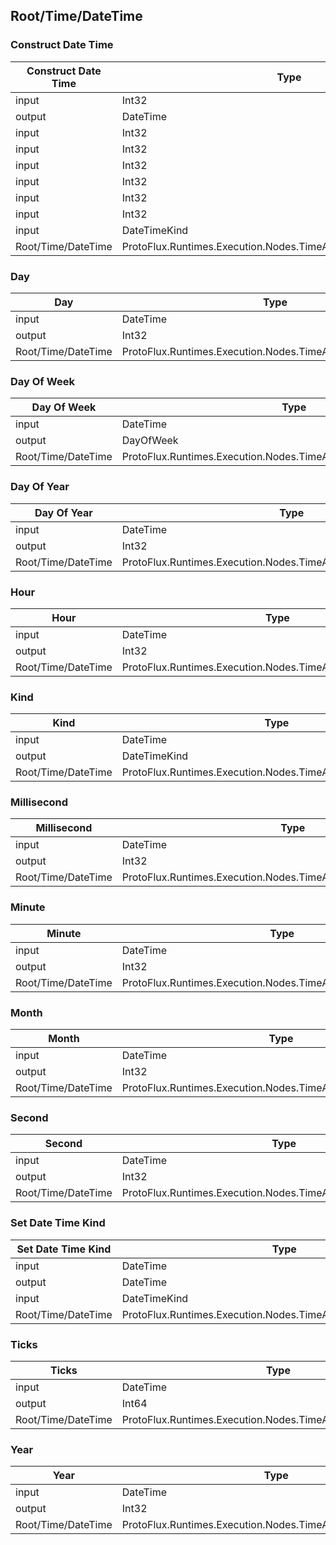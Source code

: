 <!-----------------------------------------------------------------------+
 ! This file has been generated using a script. Do not edit it manually. !
 ! Edit the individual node pages instead.                               !
 +----------------------------------------------------------------------->

## Root/Time/DateTime

### Construct Date Time

<!-- embed:start:ProtoFlux.Runtimes.Execution.Nodes.TimeAndDate.ConstructDateTime -->
<!-- ProtofluxNode:start -->
| Construct Date Time | Type | Label |
| --- | ---- | ----- |
| input | Int32 | Year |
| output | DateTime | * |
| input | Int32 | Month |
| input | Int32 | Day |
| input | Int32 | Hour |
| input | Int32 | Minute |
| input | Int32 | Second |
| input | Int32 | Millisecond |
| input | DateTimeKind | Kind |
| Root/Time/DateTime | ProtoFlux.Runtimes.Execution.Nodes.TimeAndDate.ConstructDateTime |  |
<!-- ProtofluxNode:end -->
<!-- embed:end:ProtoFlux.Runtimes.Execution.Nodes.TimeAndDate.ConstructDateTime -->


### Day

<!-- embed:start:ProtoFlux.Runtimes.Execution.Nodes.TimeAndDate.DateTimeDay -->
<!-- ProtofluxNode:start -->
| Day | Type | Label |
| --- | ---- | ----- |
| input | DateTime | DateTime |
| output | Int32 | * |
| Root/Time/DateTime | ProtoFlux.Runtimes.Execution.Nodes.TimeAndDate.DateTimeDay |  |
<!-- ProtofluxNode:end -->
<!-- embed:end:ProtoFlux.Runtimes.Execution.Nodes.TimeAndDate.DateTimeDay -->


### Day Of Week

<!-- embed:start:ProtoFlux.Runtimes.Execution.Nodes.TimeAndDate.DateTimeDayOfWeek -->
<!-- ProtofluxNode:start -->
| Day Of Week | Type | Label |
| --- | ---- | ----- |
| input | DateTime | DateTime |
| output | DayOfWeek | * |
| Root/Time/DateTime | ProtoFlux.Runtimes.Execution.Nodes.TimeAndDate.DateTimeDayOfWeek |  |
<!-- ProtofluxNode:end -->
<!-- embed:end:ProtoFlux.Runtimes.Execution.Nodes.TimeAndDate.DateTimeDayOfWeek -->


### Day Of Year

<!-- embed:start:ProtoFlux.Runtimes.Execution.Nodes.TimeAndDate.DateTimeDayOfYear -->
<!-- ProtofluxNode:start -->
| Day Of Year | Type | Label |
| --- | ---- | ----- |
| input | DateTime | DateTime |
| output | Int32 | * |
| Root/Time/DateTime | ProtoFlux.Runtimes.Execution.Nodes.TimeAndDate.DateTimeDayOfYear |  |
<!-- ProtofluxNode:end -->
<!-- embed:end:ProtoFlux.Runtimes.Execution.Nodes.TimeAndDate.DateTimeDayOfYear -->


### Hour

<!-- embed:start:ProtoFlux.Runtimes.Execution.Nodes.TimeAndDate.DateTimeHour -->
<!-- ProtofluxNode:start -->
| Hour | Type | Label |
| --- | ---- | ----- |
| input | DateTime | DateTime |
| output | Int32 | * |
| Root/Time/DateTime | ProtoFlux.Runtimes.Execution.Nodes.TimeAndDate.DateTimeHour |  |
<!-- ProtofluxNode:end -->
<!-- embed:end:ProtoFlux.Runtimes.Execution.Nodes.TimeAndDate.DateTimeHour -->


### Kind

<!-- embed:start:ProtoFlux.Runtimes.Execution.Nodes.TimeAndDate.DateTimeKind -->
<!-- ProtofluxNode:start -->
| Kind | Type | Label |
| --- | ---- | ----- |
| input | DateTime | DateTime |
| output | DateTimeKind | * |
| Root/Time/DateTime | ProtoFlux.Runtimes.Execution.Nodes.TimeAndDate.DateTimeKind |  |
<!-- ProtofluxNode:end -->
<!-- embed:end:ProtoFlux.Runtimes.Execution.Nodes.TimeAndDate.DateTimeKind -->


### Millisecond

<!-- embed:start:ProtoFlux.Runtimes.Execution.Nodes.TimeAndDate.DateTimeMillisecond -->
<!-- ProtofluxNode:start -->
| Millisecond | Type | Label |
| --- | ---- | ----- |
| input | DateTime | DateTime |
| output | Int32 | * |
| Root/Time/DateTime | ProtoFlux.Runtimes.Execution.Nodes.TimeAndDate.DateTimeMillisecond |  |
<!-- ProtofluxNode:end -->
<!-- embed:end:ProtoFlux.Runtimes.Execution.Nodes.TimeAndDate.DateTimeMillisecond -->


### Minute

<!-- embed:start:ProtoFlux.Runtimes.Execution.Nodes.TimeAndDate.DateTimeMinute -->
<!-- ProtofluxNode:start -->
| Minute | Type | Label |
| --- | ---- | ----- |
| input | DateTime | DateTime |
| output | Int32 | * |
| Root/Time/DateTime | ProtoFlux.Runtimes.Execution.Nodes.TimeAndDate.DateTimeMinute |  |
<!-- ProtofluxNode:end -->
<!-- embed:end:ProtoFlux.Runtimes.Execution.Nodes.TimeAndDate.DateTimeMinute -->


### Month

<!-- embed:start:ProtoFlux.Runtimes.Execution.Nodes.TimeAndDate.DateTimeMonth -->
<!-- ProtofluxNode:start -->
| Month | Type | Label |
| --- | ---- | ----- |
| input | DateTime | DateTime |
| output | Int32 | * |
| Root/Time/DateTime | ProtoFlux.Runtimes.Execution.Nodes.TimeAndDate.DateTimeMonth |  |
<!-- ProtofluxNode:end -->
<!-- embed:end:ProtoFlux.Runtimes.Execution.Nodes.TimeAndDate.DateTimeMonth -->


### Second

<!-- embed:start:ProtoFlux.Runtimes.Execution.Nodes.TimeAndDate.DateTimeSecond -->
<!-- ProtofluxNode:start -->
| Second | Type | Label |
| --- | ---- | ----- |
| input | DateTime | DateTime |
| output | Int32 | * |
| Root/Time/DateTime | ProtoFlux.Runtimes.Execution.Nodes.TimeAndDate.DateTimeSecond |  |
<!-- ProtofluxNode:end -->
<!-- embed:end:ProtoFlux.Runtimes.Execution.Nodes.TimeAndDate.DateTimeSecond -->


### Set Date Time Kind

<!-- embed:start:ProtoFlux.Runtimes.Execution.Nodes.TimeAndDate.SetDateTimeKind -->
<!-- ProtofluxNode:start -->
| Set Date Time Kind | Type | Label |
| --- | ---- | ----- |
| input | DateTime | DateTime |
| output | DateTime | * |
| input | DateTimeKind | Kind |
| Root/Time/DateTime | ProtoFlux.Runtimes.Execution.Nodes.TimeAndDate.SetDateTimeKind |  |
<!-- ProtofluxNode:end -->
<!-- embed:end:ProtoFlux.Runtimes.Execution.Nodes.TimeAndDate.SetDateTimeKind -->


### Ticks

<!-- embed:start:ProtoFlux.Runtimes.Execution.Nodes.TimeAndDate.DateTimeTicks -->
<!-- ProtofluxNode:start -->
| Ticks | Type | Label |
| --- | ---- | ----- |
| input | DateTime | DateTime |
| output | Int64 | * |
| Root/Time/DateTime | ProtoFlux.Runtimes.Execution.Nodes.TimeAndDate.DateTimeTicks |  |
<!-- ProtofluxNode:end -->
<!-- embed:end:ProtoFlux.Runtimes.Execution.Nodes.TimeAndDate.DateTimeTicks -->


### Year

<!-- embed:start:ProtoFlux.Runtimes.Execution.Nodes.TimeAndDate.DateTimeYear -->
<!-- ProtofluxNode:start -->
| Year | Type | Label |
| --- | ---- | ----- |
| input | DateTime | DateTime |
| output | Int32 | * |
| Root/Time/DateTime | ProtoFlux.Runtimes.Execution.Nodes.TimeAndDate.DateTimeYear |  |
<!-- ProtofluxNode:end -->
<!-- embed:end:ProtoFlux.Runtimes.Execution.Nodes.TimeAndDate.DateTimeYear -->


